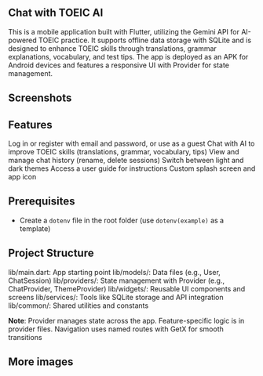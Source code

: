 ## Chat with TOEIC AI

This is a mobile application built with Flutter, utilizing the Gemini API for AI-powered TOEIC practice. It supports offline data storage with SQLite and is designed to enhance TOEIC skills through translations, grammar explanations, vocabulary, and test tips. The app is deployed as an APK for Android devices and features a responsive UI with Provider for state management.
## Screenshots


## Features
Log in or register with email and password, or use as a guest
Chat with AI to improve TOEIC skills (translations, grammar, vocabulary, tips)
View and manage chat history (rename, delete sessions)
Switch between light and dark themes
Access a user guide for instructions
Custom splash screen and app icon

## Prerequisites
- Create a `dotenv` file in the root folder (use `dotenv(example)` as a template)


## Project Structure
lib/main.dart: App starting point
lib/models/: Data files (e.g., User, ChatSession)
lib/providers/: State management with Provider (e.g., ChatProvider, ThemeProvider)
lib/widgets/: Reusable UI components and screens
lib/services/: Tools like SQLite storage and API integration
lib/common/: Shared utilities and constants

**Note**:
Provider manages state across the app. Feature-specific logic is in provider files.
Navigation uses named routes with GetX for smooth transitions


## More images 





